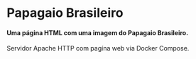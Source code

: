 # Papagaio Brasileiro
#### Uma página HTML com uma imagem do Papagaio Brasileiro. 
Servidor Apache HTTP com pagína web via Docker Compose. 
